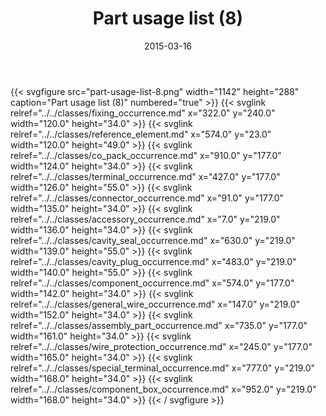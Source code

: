 ﻿---
title: Part usage list (8)
toc: false
type: specs
layout: diagram
date: "2015-03-16"
draft: false
specification: KBL
version: 2.4
documentType: "Recommendation"
elementType: Diagram
classes:
  - Fixing_occurrence
  - Reference_element
  - Co_pack_occurrence
  - Terminal_occurrence
  - Connector_occurrence
  - Accessory_occurrence
  - Cavity_seal_occurrence
  - Cavity_plug_occurrence
  - Component_occurrence
  - General_wire_occurrence
  - Assembly_part_occurrence
  - Wire_protection_occurrence
  - Special_terminal_occurrence
  - Component_box_occurrence
menu:
  KBL-2.4:    
    parent: presentation
    identifier: presentation/part-usage-list-8
    weight: 1015 

# Prev/next pager order (if `docs_section_pager` enabled in `params.toml`)
weight: 1015
---
{{< svgfigure src="part-usage-list-8.png" width="1142" height="288" caption="Part usage list (8)" numbered="true" >}}
  {{< svglink relref="../../classes/fixing_occurrence.md" x="322.0" y="240.0" width="120.0" height="34.0" >}}
  {{< svglink relref="../../classes/reference_element.md" x="574.0" y="23.0" width="120.0" height="49.0" >}}
  {{< svglink relref="../../classes/co_pack_occurrence.md" x="910.0" y="177.0" width="124.0" height="34.0" >}}
  {{< svglink relref="../../classes/terminal_occurrence.md" x="427.0" y="177.0" width="126.0" height="55.0" >}}
  {{< svglink relref="../../classes/connector_occurrence.md" x="91.0" y="177.0" width="135.0" height="34.0" >}}
  {{< svglink relref="../../classes/accessory_occurrence.md" x="7.0" y="219.0" width="136.0" height="34.0" >}}
  {{< svglink relref="../../classes/cavity_seal_occurrence.md" x="630.0" y="219.0" width="139.0" height="55.0" >}}
  {{< svglink relref="../../classes/cavity_plug_occurrence.md" x="483.0" y="219.0" width="140.0" height="55.0" >}}
  {{< svglink relref="../../classes/component_occurrence.md" x="574.0" y="177.0" width="142.0" height="34.0" >}}
  {{< svglink relref="../../classes/general_wire_occurrence.md" x="147.0" y="219.0" width="152.0" height="34.0" >}}
  {{< svglink relref="../../classes/assembly_part_occurrence.md" x="735.0" y="177.0" width="161.0" height="34.0" >}}
  {{< svglink relref="../../classes/wire_protection_occurrence.md" x="245.0" y="177.0" width="165.0" height="34.0" >}}
  {{< svglink relref="../../classes/special_terminal_occurrence.md" x="777.0" y="219.0" width="168.0" height="34.0" >}}
  {{< svglink relref="../../classes/component_box_occurrence.md" x="952.0" y="219.0" width="168.0" height="34.0" >}}
{{< / svgfigure >}}
